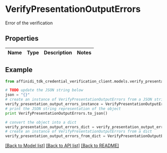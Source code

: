 # VerifyPresentationOutputErrors

Error of the verification

## Properties

| Name | Type | Description | Notes |
| ---- | ---- | ----------- | ----- |

## Example

```python
from affinidi_tdk_credential_verification_client.models.verify_presentation_output_errors import VerifyPresentationOutputErrors

# TODO update the JSON string below
json = "{}"
# create an instance of VerifyPresentationOutputErrors from a JSON string
verify_presentation_output_errors_instance = VerifyPresentationOutputErrors.from_json(json)
# print the JSON string representation of the object
print VerifyPresentationOutputErrors.to_json()

# convert the object into a dict
verify_presentation_output_errors_dict = verify_presentation_output_errors_instance.to_dict()
# create an instance of VerifyPresentationOutputErrors from a dict
verify_presentation_output_errors_from_dict = VerifyPresentationOutputErrors.from_dict(verify_presentation_output_errors_dict)
```

[[Back to Model list]](../README.md#documentation-for-models) [[Back to API list]](../README.md#documentation-for-api-endpoints) [[Back to README]](../README.md)
